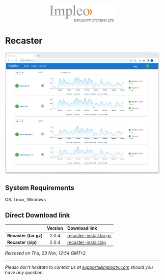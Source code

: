 
<div align="center">
  <a >
    <img src="images/impleo_logo.png" alt="Logo" >
  </a>
</div>

# Recaster

![Recaster](images/recaster-main-sm.jpg)

## System Requirements

OS: Linux, Windows


## Direct Download link

|          | Version             | Download link                                                           | 
|:---------|:-------------------:|:------------------------------------------------------------------------|
| **Recaster (tar.gz)** |  2.0.4 | [recaster-install.tar.gz](https://github.com/impleotv/recaster-release/releases/download/v2.0.4/recaster-install.tar.gz)  | 
| **Recaster (zip)** |  2.0.4 | [recaster-install.zip](https://github.com/impleotv/recaster-release/releases/download/v2.0.4/recaster-install.zip)  | 

*Released on Thu, 23 Nov, 12:54 GMT+2*



----  
*Please don't hesitate to contact us at support@impleotv.com should you have any question.*
